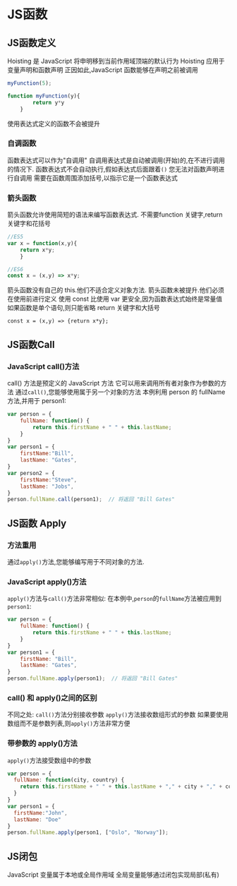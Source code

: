 # JS函数

## JS函数定义

Hoisting 是 JavaScript 将申明移到当前作用域顶端的默认行为
Hoisting 应用于变量声明和函数声明
正因如此,JavaScript 函数能够在声明之前被调用

```JavaScript
myFunction(5);

function myFunction(y){
        return y*y
    }
```
使用表达式定义的函数不会被提升


### 自调函数
函数表达式可以作为"自调用"
自调用表达式是自动被调用(开始)的,在不进行调用的情况下.
函数表达式不会自动执行,假如表达式后面跟着`()`
您无法对函数声明进行自调用
需要在函数周围添加括号,以指示它是一个函数表达式

### 箭头函数
箭头函数允许使用简短的语法来编写函数表达式.
不需要function 关键字,return 关键字和花括号

```javaScript
//ES5
var x = function(x,y){
    return x*y;
    }

//ES6
const x = (x,y) => x*y;
```
箭头函数没有自己的 this.他们不适合定义对象方法.
箭头函数未被提升.他们必须在使用前进行定义
使用 const 比使用 var 更安全,因为函数表达式始终是常量值
如果函数是单个语句,则只能省略 return 关键字和大括号

```
const x = (x,y) => {return x*y};
```

## JS函数Call

### JavaScript call()方法
call() 方法是预定义的 JavaScript 方法
它可以用来调用所有者对象作为参数的方法
通过`call()`,您能够使用属于另一个对象的方法
本例利用 person 的 fullName 方法,并用于 person1:
```JavaScript
var person = {
    fullName: function() {
        return this.firstName + " " + this.lastName;
    }
}
var person1 = {
    firstName:"Bill",
    lastName: "Gates",
}
var person2 = {
    firstName:"Steve",
    lastName: "Jobs",
}
person.fullName.call(person1);  // 将返回 "Bill Gates"

```



## JS函数 Apply

### 方法重用
通过`apply()`方法,您能够编写用于不同对象的方法.

### JavaScript apply()方法
`apply()`方法与`call()`方法非常相似:
在本例中,`person`的`fullName`方法被应用到`person1`:

```JavaScript
var person = {
    fullName: function() {
        return this.firstName + " " + this.lastName;
    }
}
var person1 = {
    firstName: "Bill",
    lastName: "Gates",
}
person.fullName.apply(person1);  // 将返回 "Bill Gates"
```

### call() 和 apply()之间的区别
不同之处:
`call()`方法分别接收参数
`apply()`方法接收数组形式的参数
如果要使用数组而不是参数列表,则`apply()`方法非常方便

### 带参数的 apply()方法
`apply()`方法接受数组中的参数
```JavaScript
var person = {
  fullName: function(city, country) {
    return this.firstName + " " + this.lastName + "," + city + "," + country;
  }
}
var person1 = {
  firstName:"John",
  lastName: "Doe"
}
person.fullName.apply(person1, ["Oslo", "Norway"]);
```


## JS闭包
JavaScript 变量属于本地或全局作用域
全局变量能够通过闭包实现局部(私有)




